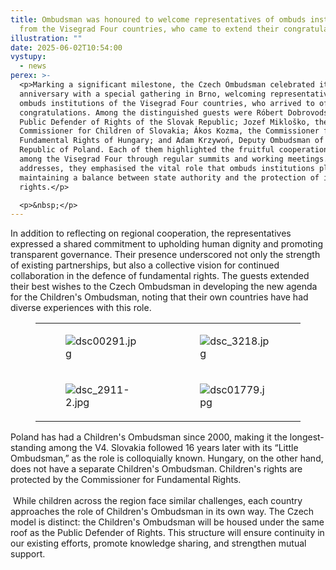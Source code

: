 ```yaml
---
title: Ombudsman was honoured to welcome representatives of ombuds institutions
  from the Visegrad Four countries, who came to extend their congratulations
illustration: ""
date: 2025-06-02T10:54:00
vystupy:
  - news
perex: >-
  <p>Marking a significant milestone, the Czech Ombudsman celebrated its 25th
  anniversary with a special gathering in Brno, welcoming representatives from
  ombuds institutions of the Visegrad Four countries, who arrived to offer their
  congratulations. Among the distinguished guests were Róbert Dobrovodský, the
  Public Defender of Rights of the Slovak Republic; Jozef Mikloško, the
  Commissioner for Children of Slovakia; Ákos Kozma, the Commissioner for
  Fundamental Rights of Hungary; and Adam Krzywoń, Deputy Ombudsman of the
  Republic of Poland. Each of them highlighted the fruitful cooperation shared
  among the Visegrad Four through regular summits and working meetings. In their
  addresses, they emphasised the vital role that ombuds institutions play in
  maintaining a balance between state authority and the protection of individual
  rights.</p>

  <p>&nbsp;</p>
---
```

<p>In addition to reflecting on regional cooperation, the representatives expressed a shared commitment to upholding human dignity and promoting transparent governance. Their presence underscored not only the strength of existing partnerships, but also a collective vision for continued collaboration in the defence of fundamental rights. The guests extended their best wishes to the Czech Ombudsman in developing the new agenda for the Children's Ombudsman, noting that their own countries have had diverse experiences with this role.</p>
<figure class="table">
<table>
<tbody>
<tr>
<td>
<figure class="image">
<img src="https://www.ochrance.cz/en/aktualne/ombudsman_was_honoured_to_welcome_representatives_of_ombuds_institutions_from_the_visegrad_four_countries_who_came_to_extend_their_congratulations/dsc00291.jpg" alt="dsc00291.jpg"></figure></td>
<td>
<figure class="image">
<img src="https://www.ochrance.cz/en/aktualne/ombudsman_was_honoured_to_welcome_representatives_of_ombuds_institutions_from_the_visegrad_four_countries_who_came_to_extend_their_congratulations/dsc_3218.jpg" alt="dsc_3218.jpg"></figure></td></tr>
<tr>
<td>
<figure class="image">
<img src="https://www.ochrance.cz/en/aktualne/ombudsman_was_honoured_to_welcome_representatives_of_ombuds_institutions_from_the_visegrad_four_countries_who_came_to_extend_their_congratulations/dsc_2911-2.jpg" alt="dsc_2911-2.jpg"></figure></td>
<td>
<figure class="image">
<img src="https://www.ochrance.cz/en/aktualne/ombudsman_was_honoured_to_welcome_representatives_of_ombuds_institutions_from_the_visegrad_four_countries_who_came_to_extend_their_congratulations/dsc01779.jpg" alt="dsc01779.jpg"></figure></td></tr></tbody></table></figure>
<p>Poland has had a Children's Ombudsman since 2000, making it the longest-standing among the V4.&nbsp;Slovakia followed 16 years later with its “Little Ombudsman,” as the role is colloquially known. Hungary, on the other hand, does not have a separate Children's Ombudsman. Children's rights are protected by the Commissioner for Fundamental Rights.
<br>
<br>&nbsp;While children across the region face similar challenges, each country approaches the role of Children's Ombudsman in its own way. The Czech model is distinct: the Children's Ombudsman will be housed under the same roof as the Public Defender of Rights. This structure will ensure continuity in our existing efforts, promote knowledge sharing, and strengthen mutual support.</p>
